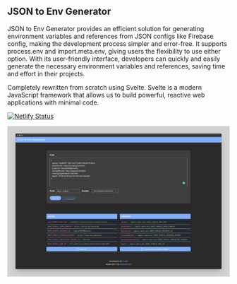 ## JSON to Env Generator
 JSON to Env Generator provides an efficient solution for generating environment variables and references from JSON configs like Firebase config, making the development process simpler and error-free. It supports process.env and import.meta.env, giving users the flexibility to use either option. With its user-friendly interface, developers can quickly and easily generate the necessary environment variables and references, saving time and effort in their projects.

Completely rewritten from scratch using Svelte. Svelte is a modern JavaScript framework that allows us to build powerful, reactive web applications with minimal code.

[![Netlify Status](https://api.netlify.com/api/v1/badges/e9a3957f-3699-4dd6-bcc8-63bac6d1690d/deploy-status)](https://app.netlify.com/sites/json-to-env-generator/deploys)


[![json to env generator screenshot](readme/json-to-env-generator-screenshot.png "JSON to Env Generator")](https://json-to-env-generator.netlify.app/)